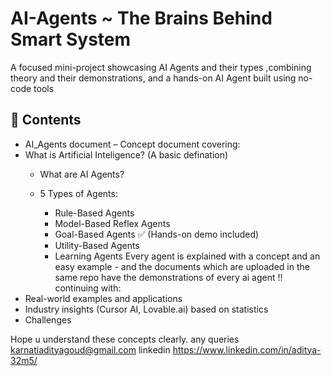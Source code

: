# AI-Agents ~ The Brains Behind Smart System
  A focused mini-project showcasing AI Agents and their types ,combining theory and their demonstrations, and a hands-on AI Agent built using no-code tools

## 📂 Contents
- AI_Agents document – Concept document covering:
 - What is Artificial Inteligence? (A basic defination)
   - What are AI Agents?
     
    - 5 Types of Agents:
      - Rule-Based Agents
      - Model-Based Reflex Agents
      - Goal-Based Agents ✅ (Hands-on demo included)
      - Utility-Based Agents
      - Learning Agents
Every agent is explained with a concept and an easy example - and the documents which are uploaded in the same repo have the demonstrations of every ai agent !!
continuing with:
  - Real-world examples and applications
  - Industry insights (Cursor AI, Lovable.ai) based on statistics
  - Challenges

Hope u understand these concepts clearly.
    any queries  karnatiadityagoud@gmail.com
    linkedin https://www.linkedin.com/in/aditya-32m5/ 
